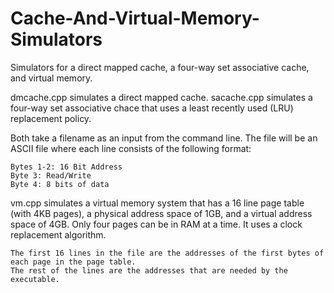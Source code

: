 # Cache-And-Virtual-Memory-Simulators
Simulators for a direct mapped cache, a four-way set associative cache, and virtual memory. 

dmcache.cpp simulates a direct mapped cache.
sacache.cpp simulates a four-way set associative chace that uses a least recently used (LRU) replacement policy.

Both take a filename as an input from the command line. The file will be an ASCII file where each line consists of the following format: 

~~~~
Bytes 1-2: 16 Bit Address
Byte 3: Read/Write
Byte 4: 8 bits of data
~~~~

vm.cpp simulates a virtual memory system that has a 16 line page table (with 4KB pages), a physical address space of 1GB, and a virtual address space of 4GB. Only four pages can be in RAM at a time. It uses a clock replacement algorithm.

~~~~
The first 16 lines in the file are the addresses of the first bytes of each page in the page table.
The rest of the lines are the addresses that are needed by the executable.
~~~~
